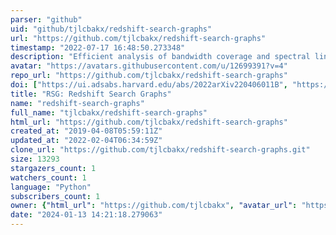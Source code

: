 ```yaml
---
parser: "github"
uid: "github/tjlcbakx/redshift-search-graphs"
url: "https://github.com/tjlcbakx/redshift-search-graphs"
timestamp: "2022-07-17 16:48:50.273348"
description: "Efficient analysis of bandwidth coverage and spectral lines for finding z-specs"
avatar: "https://avatars.githubusercontent.com/u/12699391?v=4"
repo_url: "https://github.com/tjlcbakx/redshift-search-graphs"
doi: ["https://ui.adsabs.harvard.edu/abs/2022arXiv220406011B", "https://ui.adsabs.harvard.edu/abs/2022ascl.soft04017B/abstract"]
title: "RSG: Redshift Search Graphs"
name: "redshift-search-graphs"
full_name: "tjlcbakx/redshift-search-graphs"
html_url: "https://github.com/tjlcbakx/redshift-search-graphs"
created_at: "2019-04-08T05:59:11Z"
updated_at: "2022-02-04T06:34:59Z"
clone_url: "https://github.com/tjlcbakx/redshift-search-graphs.git"
size: 13293
stargazers_count: 1
watchers_count: 1
language: "Python"
subscribers_count: 1
owner: {"html_url": "https://github.com/tjlcbakx", "avatar_url": "https://avatars.githubusercontent.com/u/12699391?v=4", "login": "tjlcbakx", "type": "User"}
date: "2024-01-13 14:21:18.279063"
---
```

